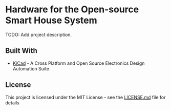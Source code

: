 # Hardware for the Open-source Smart House System
TODO: Add project description.

## Built With
* [KiCad](https://www.kicad-pcb.org/) - A Cross Platform and Open Source Electronics Design Automation Suite

## License
This project is licensed under the MIT License - see the [LICENSE.md](LICENSE.md) file for details
